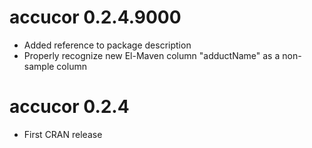 # accucor 0.2.4.9000

* Added reference to package description
* Properly recognize new El-Maven column "adductName" as a non-sample column

# accucor 0.2.4

* First CRAN release
